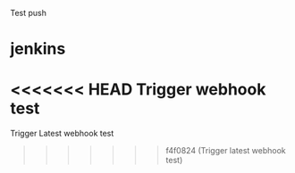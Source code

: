 Test push
# jenkins
<<<<<<< HEAD
Trigger webhook test
=======
Trigger Latest webhook test
>>>>>>> f4f0824 (Trigger latest webhook test)
